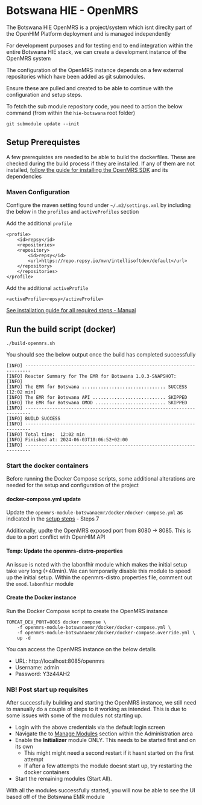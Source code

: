 # Botswana HIE - OpenMRS

The Botswana HIE OpenMRS is a project/system which isnt direclty part of the OpenHIM Platform deployment and is managed independently

For development purposes and for testing end to end integration within the entire Botswana HIE stack, we can create a development instance of the OpenMRS system

The configuration of the OpenMRS instance depends on a few external repositories which have been added as git submodules.

Ensure these are pulled and created to be able to continue with the configuration and setup steps.

To fetch the sub module repository code, you need to action the below command (from within the `hie-botswana` root folder)

```
git submodule update --init
```

## Setup Prerequistes

A few prerequistes are needed to be able to build the dockerfiles. These are checked during the build process if they are installed. If any of them are not installed, [follow the guide for installing the OpenMRS SDK](https://openmrs.atlassian.net/wiki/spaces/docs/pages/25476136/OpenMRS+SDK) and its dependencies

### Maven Configuration

Configure the maven setting found under `~/.m2/settings.xml` by including the below in the `profiles` and `activeProfiles` section

Add the additional `profile`

```
<profile>
    <id>repsy</id>
    <repositories>
    <repository>
        <id>repsy</id>
        <url>https://repo.repsy.io/mvn/intellisoftdev/default</url>
    </repository>
    </repositories>
</profile>
```

Add the additional `activeProfile`

```
<activeProfile>repsy</activeProfile>
```

[See installation guide for all required steps - Manual](https://docs.google.com/document/d/1xrSdsROGDm3H6KlAZ13G408doGsGDaG5071QktwVQcs/edit)

## Run the build script (docker)

`./build-openmrs.sh`

You should see the below output once the build has completed successfully

```
[INFO] ------------------------------------------------------------------------
[INFO] Reactor Summary for The EMR for Botswana 1.0.3-SNAPSHOT:
[INFO] 
[INFO] The EMR for Botswana ............................... SUCCESS [12:02 min]
[INFO] The EMR for Botswana API ........................... SKIPPED
[INFO] The EMR for Botswana OMOD .......................... SKIPPED
[INFO] ------------------------------------------------------------------------
[INFO] BUILD SUCCESS
[INFO] ------------------------------------------------------------------------
[INFO] Total time:  12:02 min
[INFO] Finished at: 2024-06-03T10:06:52+02:00
[INFO] ------------------------------------------------------------------------
```

### Start the docker containers

Before running the Docker Compose scripts, some additional alterations are needed for the setup and configuration of the project

#### docker-compose.yml update

Update the `openmrs-module-botswanaemr/docker/docker-compose.yml` as indicated in the [setup steps](https://docs.google.com/document/d/1xrSdsROGDm3H6KlAZ13G408doGsGDaG5071QktwVQcs/edit#heading=h.344rvhnirz4w) - Steps 7

Additionally, updte the OpenMRS exposed port from 8080 -> 8085. This is due to a port conflict with OpenHIM API

#### Temp: Update the openmrs-distro-properties

An issue is noted with the labonfhir module which makes the initial setup take very long (+40min).
We can temporarily disable this module to speed up the initial setup. Within the openmrs-distro.properties file, comment out the `omod.labonfhir` module

#### Create the Docker instance

Run the Docker Compose script to create the OpenMRS instance

```
TOMCAT_DEV_PORT=8085 docker compose \
    -f openmrs-module-botswanaemr/docker/docker-compose.yml \
    -f openmrs-module-botswanaemr/docker/docker-compose.override.yml \
    up -d
```

You can access the OpenMRS instance on the below details

* URL: http://localhost:8085/openmrs
* Username: admin
* Password: Y3z44AH2

### NB! Post start up requisites

After successfully building and starting the OpenMRS instance, we still need to manually do a couple of steps to it working as intended. This is due to some issues with some of the modules not starting up.

* Login with the above credentials via the default login screen
* Navigate the to [Manage Modules](http://localhost:8085/openmrs/admin/modules/module.list) section within the Administration area
* Enable the **Initializer** module ONLY. This needs to be started first and on its own
    * This might might need a second restart if it hasnt started on the first attempt
    * If after a few attempts the module doesnt start up, try restarting the docker containers
* Start the remaining modules (Start All).

With all the modules successfully started, you will now be able to see the UI based off of the Botswana EMR module
